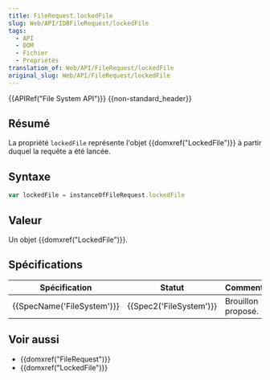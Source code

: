 ```yaml
---
title: FileRequest.lockedFile
slug: Web/API/IDBFileRequest/lockedFile
tags:
  - API
  - DOM
  - Fichier
  - Propriétés
translation_of: Web/API/FileRequest/lockedFile
original_slug: Web/API/FileRequest/lockedFile
---
```

{{APIRef("File System API")}} {{non-standard_header}}

## Résumé

La propriété `lockedFile` représente l'objet {{domxref("LockedFile")}} à partir duquel la requête a été lancée.

## Syntaxe

```js
var lockedFile = instanceOfFileRequest.lockedFile
```

## Valeur

Un objet {{domxref("LockedFile")}}.

## Spécifications

| Spécification                        | Statut                           | Commentaire        |
| ------------------------------------ | -------------------------------- | ------------------ |
| {{SpecName('FileSystem')}} | {{Spec2('FileSystem')}} | Brouillon proposé. |

## Voir aussi

- {{domxref("FileRequest")}}
- {{domxref("LockedFile")}}
